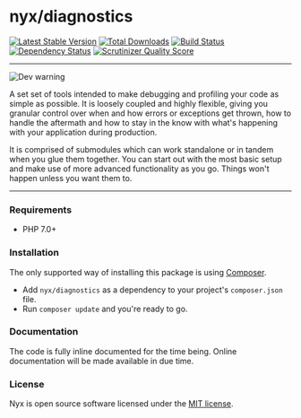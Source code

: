 # nyx/diagnostics
[![Latest Stable Version](https://poser.pugx.org/nyx/diagnostics/v/stable.png)](https://packagist.org/packages/nyx/diagnostics)
[![Total Downloads](https://poser.pugx.org/nyx/diagnostics/downloads.png)](https://packagist.org/packages/nyx/diagnostics)
[![Build Status](https://travis-ci.org/unyx/diagnostics.png)](https://travis-ci.org/unyx/diagnostics)
[![Dependency Status](https://www.versioneye.com/user/projects/55c5434d65376200170035fd/badge.png)](https://www.versioneye.com/user/projects/55c5434d65376200170035fd)
[![Scrutinizer Quality Score](https://scrutinizer-ci.com/g/unyx/diagnostics/badges/quality-score.png?s=a40a3ac9484a2e9d3f535439d3818d06b450b8a9)](https://scrutinizer-ci.com/g/unyx/diagnostics/)

-----

![Dev warning](http://s7.postimg.org/6cruwesi3/Nyx.png)

A set set of tools intended to make debugging and profiling your code as simple as possible. It is loosely coupled and
highly flexible, giving you granular control over when and how errors or exceptions get thrown, how to handle the
aftermath and how to stay in the know with what's happening with your application during production.

It is comprised of submodules which can work standalone or in tandem when you glue them together. You can start out
with the most basic setup and make use of more advanced functionality as you go. Things won't happen unless you want
them to.

-----

### Requirements

- PHP 7.0+

### Installation

The only supported way of installing this package is using [Composer](http://getcomposer.org).

- Add `nyx/diagnostics` as a dependency to your project's `composer.json` file.
- Run `composer update` and you're ready to go.

### Documentation

The code is fully inline documented for the time being. Online documentation will be made available in due time.

### License

Nyx is open source software licensed under the [MIT license](http://opensource.org/licenses/MIT).
